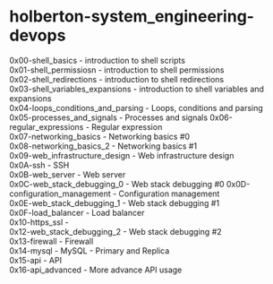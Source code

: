# holberton-system_engineering-devops

0x00-shell_basics - introduction to shell scripts\
0x01-shell_permissiosn - introduction to shell permissions\
0x02-shell_redirections - introduction to shell redirections\
0x03-shell_variables_expansions - introduction to shell variables and expansions  
0x04-loops_conditions_and_parsing - Loops, conditions and parsing  
0x05-processes_and_signals -  Processes and signals 
0x06-regular_expressions - Regular expression  
0x07-networking_basics - Networking basics #0  
0x08-networking_basics_2 - Networking basics #1  
0x09-web_infrastructure_design - Web infrastructure design  
0x0A-ssh - SSH  
0x0B-web_server - Web server  
0x0C-web_stack_debugging_0 - Web stack debugging #0 
0x0D-configuration_management - Configuration management  
0x0E-web_stack_debugging_1 - Web stack debugging #1  
0x0F-load_balancer - Load balancer  
0x10-https_ssl -   
0x12-web_stack_debugging_2 - Web stack debugging #2  
0x13-firewall - Firewall  
0x14-mysql - MySQL - Primary and Replica  
0x15-api - API  
0x16-api_advanced - More advance API usage  
